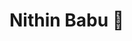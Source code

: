 #  Nithin Babu 👋

<!--
**hicodingspartan/hicodingspartan** is a ✨ _special_ ✨ repository because its `README.md` (this file) appears on your GitHub profile.

Here are some ideas to get you started:

##- 🔭 I’m currently working on ...
##- 🌱 I’m currently learning ...
##- 👯 I’m looking to collaborate on ...
##- 🤔 I’m looking for help with ...
##- 💬 Ask me about ...
##- 📫 How to reach me: ...
##- 😄 Pronouns: ...
##- ⚡ Fun fact: ...
-->
